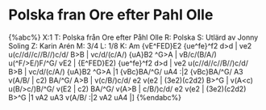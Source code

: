 # Polska fran Ore efter Pahl Olle

{%abc%}
X:1
T: Polska från Ore efter Påhl Olle
R: Polska
S: Utlärd av Jonny Soling
Z: Karin Arén
M: 3/4
L: 1/8
K: Am
{vE^FED}E2 {ue^fe}^f2 d>d | ve2 u(c//d//c//B//)c/d/ B>B | vc/d/(c/A/) {uA}B2 ^G>A | vB/c/(B/A/) u(^F/>E/)F/^G/ vE2 |
{E^FED}E2) {ue^fe}^f2 d>d | ve2 u(c//d//c//B//)c/d/ B>B | vc/d/(c/A/) {uA}B2 ^G>A |1 {vBc}BA/^G/ uA4 :|2 {vBc}BA/^G/ A3 v(A/B/ | 
c2) BA/^G/ A>B | v(c/B/)c/d/ e2 v(e2 | (3e2)(c2d2) B>^G | v(A<c) u(B/>c/)B/^G/ v(E2 | 
c2) BA/^G/ v(A>B | c/B/)c/d/ e2 v(e2 | (3e2)(c2d2) B>^G |1 vA2 uA3 v(A/B/ :|2 vA2 uA4 |] 
{%endabc%}



